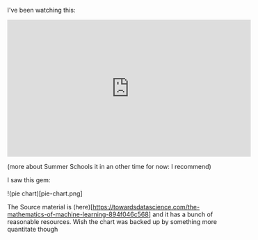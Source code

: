 I've been watching this: 
<iframe width="560" height="315" src="https://www.youtube.com/embed/fPJIUYU63Rc?controls=0" frameborder="0" allow="accelerometer; autoplay; encrypted-media; gyroscope; picture-in-picture" allowfullscreen></iframe>

(more about Summer Schools it in an other time for now: I recommend)

I saw this gem: 

!(pie chart)[pie-chart.png]

The Source material is (here)[https://towardsdatascience.com/the-mathematics-of-machine-learning-894f046c568] and it has a bunch of reasonable resources. Wish the chart was backed up by something more quantitate though 

